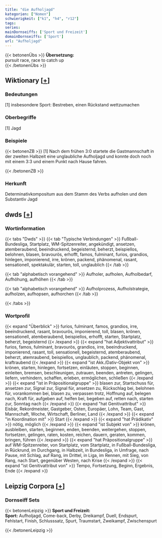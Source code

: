 ```yaml
---
title: "die Aufholjagd"
kategorien: ["Nomen"]
schwierigkeit: ["k1", "h4", "r12"]
tags:
series:
mainDornseiffs: ['Sport und Freizeit']
domainDornseiffs: ['Sport']
url: "Aufholjagd"
---
```


{{< betonenÜbs >}}
**Übersetzung:**  
pursuit race, race to catch up  
{{< /betonenÜbs >}}

## Wiktionary [[+](https://de.wiktionary.org/wiki/Aufholjagd)]

### Bedeutungen
[1] insbesondere Sport: Bestreben, einen Rückstand wettzumachen  

### Oberbegriffe
[1] Jagd  

### Beispiele
{{< betonenZB >}}
[1] Nach dem frühen 3:0 startete die Gastmannschaft in der zweiten Halbzeit eine unglaubliche Aufholjagd und konnte doch noch mit einem 3:3 und einem Punkt nach Hause fahren.  

{{< /betonenZB >}}
### Herkunft
Determinativkompositum aus dem Stamm des Verbs aufholen und dem Substantiv Jagd  



## dwds [[+](https://www.dwds.de/wb/Aufholjagd)]

### Wortinformation
{{< tabs "Dwds" >}}
{{< tab "Typische Verbindungen" >}}
Fußball-Bundesliga, Startplatz, WM-Spitzenreiter, angekündigt, ansetzen, atemberaubend, beeindruckend, begeisternd, beherzt, beispiellos, belohnen, blasen, bravourös, erhofft, famos, fulminant, furios, grandios, hinlegen, imponierend, irre, krönen, packend, phänomenal, rasant, sensationell, spektakulär, starten, toll, unglaublich
{{< /tab >}}

{{< tab "alphabetisch vorangehend" >}}
Aufholer, aufholen, Aufholbedarf, Aufhöhung, aufhöhen
{{< /tab >}}

{{< tab "alphabetisch vorangehend" >}}
Aufholprozess, Aufholstrategie, aufholzen, aufhopsen, aufhorchen
{{< /tab >}}

{{< /tabs >}}

### Wortprofil
{{< expand "Überblick" >}} furios, fulminant, famos, grandios, irre, beeindruckend, rasant, bravourös, imponierend, toll, blasen, krönen, sensationell, atemberaubend, beispiellos, erhofft, starten, Startplatz, beherzt, begeisternd {{< /expand >}}
{{< expand "hat Adjektivattribut" >}} furios, famos, fulminant, bravourös, grandios, irre, beeindruckend, imponierend, rasant, toll, sensationell, begeisternd, atemberaubend, beherzt, atemraubend, beispiellos, unglaublich, packend, phänomenal, kraftraubend {{< /expand >}}
{{< expand "ist Akk./Dativ-Objekt von" >}} krönen, starten, hinlegen, fortsetzen, einläuten, stoppen, beginnen, einleiten, bremsen, beschleunigen, zutrauen, beenden, antreten, gelingen, liefern, verhindern, schaffen, erleben, ermöglichen, schließen {{< /expand >}}
{{< expand "ist in Präpositionalgruppe" >}} blasen zur, Startschuss für, ansetzen zur, Signal zur, Signal für, ansetzen zu, Rückschlag bei, belohnen für, vorankommen bei, blasen zu, verpassen trotz, Hoffnung auf, belegen nach, Kraft für, aufgeben auf, helfen bei, begeben auf, retten nach, starten zur, Sonntag nach {{< /expand >}}
{{< expand "hat Genitivattribut" >}} Eisbär, Rekordmeister, Gastgeber, Osten, Europäer, Lohn, Team, Gast, Mannschaft, Woche, Wirtschaft, Berliner, Land {{< /expand >}}
{{< expand "in Koordination mit" >}} Start {{< /expand >}}
{{< expand "hat Prädikativ" >}} nötig, möglich {{< /expand >}}
{{< expand "ist Subjekt von" >}} krönen, ausbleiben, starten, beginnen, enden, beenden, weitergehen, stoppen, fortsetzen, gelingen, raten, kosten, reichen, dauern, geraten, kommen, bringen, führen {{< /expand >}}
{{< expand "hat Präpositionalgruppe" >}} auf WM-Spitzenreiter, von Startplatz, vom Startplatz, in Fußball-Bundesliga, in Rückrund, im Durchgang, in Halbzeit, in Bundesliga, in Umfrage, nach Pause, mit Schlag, auf Rang, im Drittel, in Liga, im Rennen, mit Sieg, von Rang, nach Start, gegenüber Westen, nach Krise {{< /expand >}}
{{< expand "ist Genitivattribut von" >}} Tempo, Fortsetzung, Beginn, Ergebnis, Ende {{< /expand >}}

## Leipzig Corpora [[+](https://corpora.uni-leipzig.de/en/res?word=Aufholjagd&corpusId=deu_newscrawl-public_2018)]

### Dornseiff Sets
{{< betonenLeipzig >}}
**Sport und Freizeit:**  
**Sport:** Aufholjagd, Come-back, Derby, Dreikampf, Duell, Endspurt, Fehlstart, Finish, Schlusssatz, Spurt, Traumstart, Zweikampf, Zwischenspurt  

{{< /betonenLeipzig >}}
